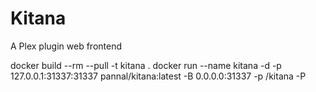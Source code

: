 # Kitana
A Plex plugin web frontend


docker build --rm --pull -t kitana .
docker run --name kitana -d -p 127.0.0.1:31337:31337 pannal/kitana:latest -B 0.0.0.0:31337 -p /kitana -P